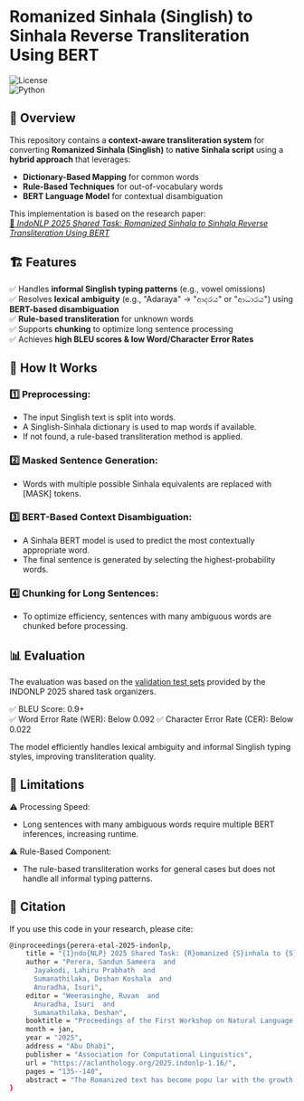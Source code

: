 # Romanized Sinhala (Singlish) to Sinhala Reverse Transliteration Using BERT

![License](https://img.shields.io/badge/License-MIT-blue.svg)  
![Python](https://img.shields.io/badge/Python-3.8%2B-blue)  

## 📌 Overview  

This repository contains a **context-aware transliteration system** for converting **Romanized Sinhala (Singlish)** to **native Sinhala script** using a **hybrid approach** that leverages:  

- **Dictionary-Based Mapping** for common words  
- **Rule-Based Techniques** for out-of-vocabulary words  
- **BERT Language Model** for contextual disambiguation  

This implementation is based on the research paper:  
[📄 *IndoNLP 2025 Shared Task: Romanized Sinhala to Sinhala Reverse Transliteration Using BERT*](https://aclanthology.org/2025.indonlp-1.16/)

## 🏗 Features  

✅ Handles **informal Singlish typing patterns** (e.g., vowel omissions)  
✅ Resolves **lexical ambiguity** (e.g., "Adaraya" → "ආදරය" or "ආධාරය") using **BERT-based disambiguation**  
✅ **Rule-based transliteration** for unknown words  
✅ Supports **chunking** to optimize long sentence processing  
✅ Achieves **high BLEU scores & low Word/Character Error Rates**  

## 📖 How It Works
### 1️⃣ Preprocessing:
- The input Singlish text is split into words.
- A Singlish-Sinhala dictionary is used to map words if available.
- If not found, a rule-based transliteration method is applied.
### 2️⃣ Masked Sentence Generation:
- Words with multiple possible Sinhala equivalents are replaced with [MASK] tokens.
### 3️⃣ BERT-Based Context Disambiguation:
- A Sinhala BERT model is used to predict the most contextually appropriate word.
- The final sentence is generated by selecting the highest-probability words.
### 4️⃣ Chunking for Long Sentences:
- To optimize efficiency, sentences with many ambiguous words are chunked before processing.

## 📊 Evaluation
The evaluation was based on the [validation test sets](https://github.com/IndoNLP-Workshop/IndoNLP-2025-Shared-Task) provided by the INDONLP 2025 shared task organizers.

✅ BLEU Score: 0.9+  
✅ Word Error Rate (WER): Below 0.092
✅ Character Error Rate (CER): Below 0.022

The model efficiently handles lexical ambiguity and informal Singlish typing styles, improving transliteration quality.

## 📝 Limitations
⚠️ Processing Speed:  
- Long sentences with many ambiguous words require multiple BERT inferences, increasing runtime.  

⚠️ Rule-Based Component:  
- The rule-based transliteration works for general cases but does not handle all informal typing patterns.  

## 📜 Citation
If you use this code in your research, please cite:
```sh
@inproceedings{perera-etal-2025-indonlp,
    title = "{I}ndo{NLP} 2025 Shared Task: {R}omanized {S}inhala to {S}inhala Reverse Transliteration Using {BERT}",
    author = "Perera, Sandun Sameera  and
      Jayakodi, Lahiru Prabhath  and
      Sumanathilaka, Deshan Koshala  and
      Anuradha, Isuri",
    editor = "Weerasinghe, Ruvan  and
      Anuradha, Isuri  and
      Sumanathilaka, Deshan",
    booktitle = "Proceedings of the First Workshop on Natural Language Processing for Indo-Aryan and Dravidian Languages",
    month = jan,
    year = "2025",
    address = "Abu Dhabi",
    publisher = "Association for Computational Linguistics",
    url = "https://aclanthology.org/2025.indonlp-1.16/",
    pages = "135--140",
    abstract = "The Romanized text has become popu lar with the growth of digital communi cation platforms, largely due to the fa miliarity with English keyboards. In Sri Lanka, Romanized Sinhala, commonly re ferred to as {\textquotedblleft}Singlish{\textquotedblright} is widely used in digi tal communications. This paper introduces a novel context-aware back-transliteration system designed to address the ad-hoc typ ing patterns and lexical ambiguity inher ent in Singlish. The proposed system com bines dictionary-based mapping for Singlish words, a rule-based transliteration for out of-vocabulary words and a BERT-based language model for addressing lexical am biguities. Evaluation results demonstrate the robustness of the proposed approach, achieving high BLEU scores along with low Word Error Rate (WER) and Character Er ror Rate (CER) across test datasets. This study provides an effective solution for Ro manized Sinhala back-transliteration and establishes the foundation for improving NLP tools for similar low-resourced lan guages."
}
